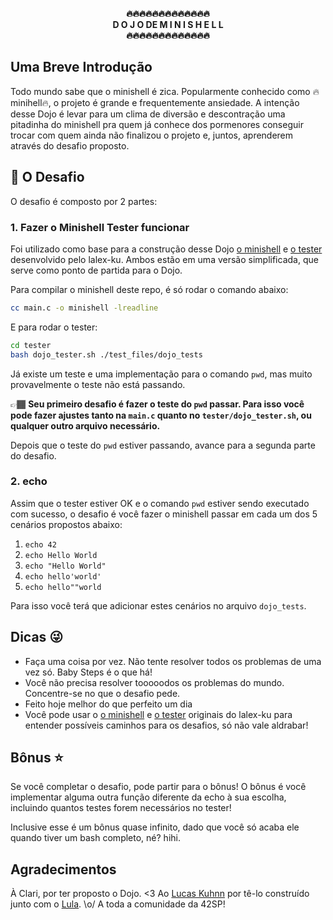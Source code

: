 <p align="center">
	<b>
🔥🔥🔥🔥🔥🔥🔥🔥🔥🔥🔥🔥🔥<br>D O J O  DE  M I N I S H E L L<br>🔥🔥🔥🔥🔥🔥🔥🔥🔥🔥🔥🔥🔥
</b><br>
</p>

## Uma Breve Introdução

Todo mundo sabe que o minishell é zica. Popularmente conhecido como 🔥minihell🔥, o projeto é grande e frequentemente ansiedade. A intenção desse Dojo é levar para um clima de diversão e descontração uma pitadinha do minishell pra quem já conhece dos pormenores conseguir trocar com quem ainda não finalizou o projeto e, juntos, aprenderem através do desafio proposto.

## 🚀 O Desafio

O desafio é composto por 2 partes:

### 1. Fazer o Minishell Tester funcionar

Foi utilizado como base para a construção desse Dojo [o minishell](https://github.com/LucasKuhn/minishell) e [o tester](https://github.com/LucasKuhn/minishell_tester) desenvolvido pelo lalex-ku. Ambos estão em uma versão simplificada, que serve como ponto de partida para o Dojo.

Para compilar o minishell deste repo, é só rodar o comando abaixo:

```bash
cc main.c -o minishell -lreadline
```

E para rodar o tester:

```bash
cd tester
bash dojo_tester.sh ./test_files/dojo_tests
```

Já existe um teste e uma implementação para o comando `pwd`, mas muito provavelmente o teste não está passando.

👉🏾 **Seu primeiro desafio é fazer o teste do `pwd` passar. Para isso você pode fazer ajustes tanto na `main.c` quanto no `tester/dojo_tester.sh`, ou qualquer outro arquivo necessário.**

Depois que o teste do `pwd` estiver passando, avance para a segunda parte do desafio.

### 2. echo

Assim que o tester estiver OK e o comando `pwd` estiver sendo executado com sucesso, o desafio é você fazer o minishell passar em cada um dos 5 cenários propostos abaixo:

1. `echo 42`
2. `echo Hello World`
3. `echo "Hello World"`
4. `echo hello'world'`
5. `echo hello""world`

Para isso você terá que adicionar estes cenários no arquivo `dojo_tests`.

## Dicas 😜

- Faça uma coisa por vez. Não tente resolver todos os problemas de uma vez só. Baby Steps é o que há!
- Você não precisa resolver tooooodos os problemas do mundo. Concentre-se no que o desafio pede.
- Feito hoje melhor do que perfeito um dia
- Você pode usar o [o minishell](https://github.com/LucasKuhn/minishell) e [o tester](https://github.com/LucasKuhn/minishell_tester) originais do lalex-ku para entender possíveis caminhos para os desafios, só não vale aldrabar!

## Bônus ⭐

Se você completar o desafio, pode partir para o bônus! O bônus é você implementar alguma outra função diferente da echo à sua escolha, incluindo quantos testes forem necessários no tester!

Inclusive esse é um bônus quase infinito, dado que você só acaba ele quando tiver um bash completo, né? hihi.

## Agradecimentos

À Clari, por ter proposto o Dojo. <3
Ao [Lucas Kuhnn](https://github.com/LucasKuhn) por tê-lo construído junto com o [Lula](https://github.com/tiolula). \o/
A toda a comunidade da 42SP! 